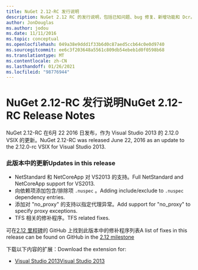 ```yaml
---
title: NuGet 2.12-RC 发行说明
description: NuGet 2.12 RC 的发行说明，包括已知问题、bug 修复、新增功能和 Dcr。
author: JonDouglas
ms.author: jodou
ms.date: 11/11/2016
ms.topic: conceptual
ms.openlocfilehash: 049a38e9ddd1f33b6d0c87aed5ccb64c0e0d9740
ms.sourcegitcommit: ee6c3f203648a5561c809db54ebeb1d0f0598b68
ms.translationtype: MT
ms.contentlocale: zh-CN
ms.lasthandoff: 01/26/2021
ms.locfileid: "98776944"
---
```

# <a name="nuget-212-rc-release-notes"></a><span data-ttu-id="57f44-103">NuGet 2.12-RC 发行说明</span><span class="sxs-lookup"><span data-stu-id="57f44-103">NuGet 2.12-RC Release Notes</span></span>

<span data-ttu-id="57f44-104">NuGet 2.12-RC 在6月 22 2016 日发布，作为 Visual Studio 2013 的 2.12.0 VSIX 的更新。</span><span class="sxs-lookup"><span data-stu-id="57f44-104">NuGet 2.12-RC was released June 22, 2016 as an update to the 2.12.0-rc VSIX for Visual Studio 2013.</span></span>

### <a name="updates-in-this-release"></a><span data-ttu-id="57f44-105">此版本中的更新</span><span class="sxs-lookup"><span data-stu-id="57f44-105">Updates in this release</span></span>

* <span data-ttu-id="57f44-106">NetStandard 和 NetCoreApp 对 VS2013 的支持。</span><span class="sxs-lookup"><span data-stu-id="57f44-106">Full NetStandard  and NetCoreApp support for VS2013.</span></span>
* <span data-ttu-id="57f44-107">向依赖项添加包含/排除项 `.nuspec` 。</span><span class="sxs-lookup"><span data-stu-id="57f44-107">Adding include/exclude to `.nuspec` dependency entries.</span></span>
* <span data-ttu-id="57f44-108">添加对 "no_proxy" 的支持以指定代理异常。</span><span class="sxs-lookup"><span data-stu-id="57f44-108">Add support for "no_proxy" to specify proxy exceptions.</span></span>
* <span data-ttu-id="57f44-109">TFS 相关的修补程序。</span><span class="sxs-lookup"><span data-stu-id="57f44-109">TFS related fixes.</span></span>

<span data-ttu-id="57f44-110">可在[2.12 里程碑](https://github.com/NuGet/Home/issues?q=milestone%3A2.12+is%3Aclosed)的 GitHub 上找到此版本中的修补程序列表</span><span class="sxs-lookup"><span data-stu-id="57f44-110">A list of fixes in this release can be found on GitHub in the [2.12 milestone](https://github.com/NuGet/Home/issues?q=milestone%3A2.12+is%3Aclosed)</span></span>

<span data-ttu-id="57f44-111">下载以下内容的扩展：</span><span class="sxs-lookup"><span data-stu-id="57f44-111">Download the extension for:</span></span>

* [<span data-ttu-id="57f44-112">Visual Studio 2013</span><span class="sxs-lookup"><span data-stu-id="57f44-112">Visual Studio 2013</span></span>](https://dist.nuget.org/visualstudio-2013-vsix/v2.12.0-rc/NuGet.Tools.vsix)
